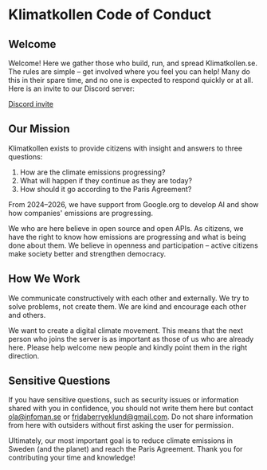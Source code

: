 # Klimatkollen Code of Conduct

## Welcome

Welcome! Here we gather those who build, run, and spread Klimatkollen.se. The rules are simple – get involved where you feel you can help! Many do this in their spare time, and no one is expected to respond quickly or at all. Here is an invite to our Discord server:

[Discord invite](https://discord.gg/5Jqvyfesm3)

## Our Mission

Klimatkollen exists to provide citizens with insight and answers to three questions:

1. How are the climate emissions progressing?
2. What will happen if they continue as they are today?
3. How should it go according to the Paris Agreement?

From 2024–2026, we have support from Google.org to develop AI and show how companies' emissions are progressing.

We who are here believe in open source and open APIs. As citizens, we have the right to know how emissions are progressing and what is being done about them. We believe in openness and participation – active citizens make society better and strengthen democracy.

## How We Work

We communicate constructively with each other and externally. We try to solve problems, not create them. We are kind and encourage each other and others.

We want to create a digital climate movement. This means that the next person who joins the server is as important as those of us who are already here. Please help welcome new people and kindly point them in the right direction.

## Sensitive Questions

If you have sensitive questions, such as security issues or information shared with you in confidence, you should not write them here but contact [ola@infoman.se](mailto:ola@infoman.se) or [fridaberryeklund@gmail.com](mailto:fridaberryeklund@gmail.com). Do not share information from here with outsiders without first asking the user for permission.

Ultimately, our most important goal is to reduce climate emissions in Sweden (and the planet) and reach the Paris Agreement. Thank you for contributing your time and knowledge!
